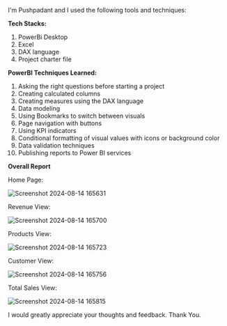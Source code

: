 I'm Pushpadant and I used the following tools and techniques:


**Tech Stacks:**

1. PowerBi Desktop
2. Excel
3. DAX language
4. Project charter file
 

**PowerBI Techniques Learned:**

1.  Asking the right questions before starting a project
2.  Creating calculated columns
3.  Creating measures using the DAX language
4.  Data modeling
5.  Using Bookmarks to switch between visuals
6.  Page navigation with buttons
7.  Using KPI indicators
8. Conditional formatting of visual values with icons or background color
9. Data validation techniques
10. Publishing reports to Power BI services


**Overall Report**

Home Page:

![Screenshot 2024-08-14 165631](https://github.com/user-attachments/assets/7aefeddb-c90e-46cd-a562-3ba7e2fad3c2)

Revenue View:

![Screenshot 2024-08-14 165700](https://github.com/user-attachments/assets/fd915c96-a2a5-464b-a93d-e3cf943afb77)

Products View:

![Screenshot 2024-08-14 165723](https://github.com/user-attachments/assets/13a7b7ed-6388-4c1d-bc6d-dfa09fd63112)

Customer View:

![Screenshot 2024-08-14 165756](https://github.com/user-attachments/assets/72801b59-a4d4-400d-9f13-2e18f8c97641)

Total Sales View:

![Screenshot 2024-08-14 165815](https://github.com/user-attachments/assets/25e070f1-5577-43e9-8b7d-38774ad7cbc0)



I would greatly appreciate your thoughts and feedback. Thank You.
